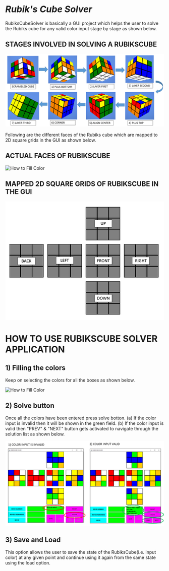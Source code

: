 


# ***Rubik's Cube Solver***

RubiksCubeSolver is basically a GUI project which helps the user to solve the Rubiks cube for any valid color input stage by stage as shown below.



## STAGES INVOLVED IN SOLVING A RUBIKSCUBE 
![Rubiks cube stages](https://github.com/Sampanna-T/cube3D/blob/master/Image/RUBIKSCUBE_STAGES.png)

Following are the different faces of the Rubiks cube which are mapped to 2D square grids in the GUI as shown below.



## ACTUAL FACES OF RUBIKSCUBE
![How to Fill Color](https://github.com/Sampanna-T/cube3D/blob/master/Vedio/RubiksCubeFaces.gif)



## MAPPED 2D SQUARE GRIDS OF RUBIKSCUBE IN THE GUI
![Rubiks faces](https://github.com/Sampanna-T/cube3D/blob/master/Image/RUBIKSCUBE_FACES.png)



# HOW TO USE RUBIKSCUBE SOLVER APPLICATION

## 1) Filling the colors
Keep on selecting the colors for all the boxes as shown below.

![How to Fill Color](https://github.com/Sampanna-T/cube3D/blob/master/Vedio/FillColor.gif)

## 2) Solve button
Once all the colors have been entered press solve botton.
(a) If the color input is invalid then it will be shown in the green field.
(b) If the color input is valid then "PREV" & "NEXT" button gets activated to navigate through the solution list as shown below.

![Rubiks color input cases](https://github.com/Sampanna-T/cube3D/blob/master/Image/COLOR_INPUT_CASE.png)

## 3) Save and Load
This option allows the user to save the state of the RubiksCube(i.e. input color) at any given point and continue using it again from the same state using the load option.





